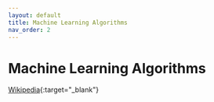 ```yaml
---
layout: default
title: Machine Learning Algorithms
nav_order: 2
---
```


# Machine Learning Algorithms

[Wikipedia](https://www.wikipedia.com){:target="_blank"}